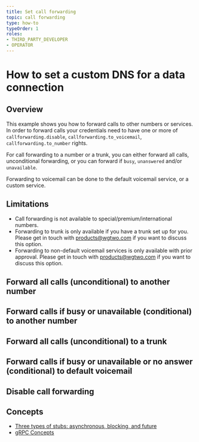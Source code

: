 ```yaml
---
title: Set call forwarding
topic: call forwarding
type: how-to
typeOrder: 1
roles:
- THIRD_PARTY_DEVELOPER
- OPERATOR
---
```


# How to set a custom DNS for a data connection

## Overview
This example shows you how to forward calls to other numbers or services. In order to forward calls
your credentials need to have one or more of `callforwarding.disable`, `callforwarding.to_voicemail`,
`callforwarding.to_number` rights.

For call forwarding to a number or a trunk, you can either forward all calls, unconditional
forwarding, or you can forward if `busy`, `unanswered` and/or `unavailable`.

Forwarding to voicemail can be done to the default voicemail service, or a custom service.

## Limitations
* Call forwarding is not available to special/premium/international numbers.
* Forwarding to trunk is only available if you have a trunk set up for you. Please get in touch with
  [products@wgtwo.com](mailto:products@wgtwo.com?subject=%5BAPI%5D%20Trunk%20Forwarding) if you want
  to discuss this option.
* Forwarding to non-default voicemail services is only available with prior approval. Please get in
  touch with [products@wgtwo.com](mailto:products@wgtwo.com?subject=%5BAPI%5D%20Voicemail)
  if you want to discuss this option.


<DemoConfigurer />

## Forward all calls (unconditional) to another number

<CodeSnippet
grpcurlOperator="https://github.com/working-group-two/docs.wgtwo.com/blob/master/examples/grpcurl/operator/forwarding/unconditional_to_number.sh"
grpcurlThirdpartydev="https://github.com/working-group-two/docs.wgtwo.com/blob/master/examples/grpcurl/thirdpartydev/forwarding/unconditional_to_number.sh"
:kotlinDeps="['data-grpc', 'utils-grpc']"
kotlinOperator="https://github.com/working-group-two/docs.wgtwo.com/blob/master/examples/kotlin/operator/forwarding/src/main/kotlin/com/wgtwo/examples/operator/forwarding/UnconditionalCallForwardingToNumber.kt"
kotlinThirdpartydev="https://github.com/working-group-two/docs.wgtwo.com/blob/master/examples/kotlin/thirdpartydev/forwarding/src/main/kotlin/com/wgtwo/examples/operator/forwarding/UnconditionalCallForwardingToNumber.kt"
/>


## Forward calls if busy or unavailable (conditional) to another number

<CodeSnippet
grpcurlOperator="https://github.com/working-group-two/docs.wgtwo.com/blob/master/examples/grpcurl/operator/forwarding/conditional_to_number.sh"
grpcurlThirdpartydev="https://github.com/working-group-two/docs.wgtwo.com/blob/master/examples/grpcurl/thirdpartydev/forwarding/conditional_to_number.sh"
:kotlinDeps="['data-grpc', 'utils-grpc']"
kotlinOperator="https://github.com/working-group-two/docs.wgtwo.com/blob/master/examples/kotlin/operator/forwarding/src/main/kotlin/com/wgtwo/examples/operator/forwarding/ConditionalCallForwardingToNumber.kt"
kotlinThirdpartydev="https://github.com/working-group-two/docs.wgtwo.com/blob/master/examples/kotlin/thirdpartydev/forwarding/src/main/kotlin/com/wgtwo/examples/operator/forwarding/ConditionalCallForwardingToNumber.kt"
/>


## Forward all calls (unconditional) to a trunk

<CodeSnippet
grpcurlOperator="https://github.com/working-group-two/docs.wgtwo.com/blob/master/examples/grpcurl/operator/forwarding/unconditional_to_trunk.sh"
grpcurlThirdpartydev="https://github.com/working-group-two/docs.wgtwo.com/blob/master/examples/grpcurl/thirdpartydev/forwarding/unconditional_to_trunk.sh"
:kotlinDeps="['data-grpc', 'utils-grpc']"
kotlinOperator="https://github.com/working-group-two/docs.wgtwo.com/blob/master/examples/kotlin/operator/forwarding/src/main/kotlin/com/wgtwo/examples/operator/forwarding/UnconditionalCallForwardingToTrunk.kt"
kotlinThirdpartydev="https://github.com/working-group-two/docs.wgtwo.com/blob/master/examples/kotlin/thirdpartydev/forwarding/src/main/kotlin/com/wgtwo/examples/operator/forwarding/UnconditionalCallForwardingToTrunk.kt"
/>


## Forward calls if busy or unavailable or no answer (conditional) to default voicemail

<CodeSnippet
grpcurlOperator="https://github.com/working-group-two/docs.wgtwo.com/blob/master/examples/grpcurl/operator/forwarding/conditional_to_voicemail.sh"
grpcurlThirdpartydev="https://github.com/working-group-two/docs.wgtwo.com/blob/master/examples/grpcurl/thirdpartydev/forwarding/conditional_to_voicemail.sh"
:kotlinDeps="['data-grpc', 'utils-grpc']"
kotlinOperator="https://github.com/working-group-two/docs.wgtwo.com/blob/master/examples/kotlin/operator/forwarding/src/main/kotlin/com/wgtwo/examples/operator/forwarding/ConditionalCallForwardingToVoicemail.kt"
kotlinThirdpartydev="https://github.com/working-group-two/docs.wgtwo.com/blob/master/examples/kotlin/thirdpartydev/forwarding/src/main/kotlin/com/wgtwo/examples/operator/forwarding/ConditionalCallForwardingToVoicemail.kt"
/>


## Disable call forwarding

<CodeSnippet
grpcurlOperator="https://github.com/working-group-two/docs.wgtwo.com/blob/master/examples/grpcurl/operator/forwarding/disable.sh"
grpcurlThirdpartydev="https://github.com/working-group-two/docs.wgtwo.com/blob/master/examples/grpcurl/thirdpartydev/forwarding/disable.sh"
:kotlinDeps="['data-grpc', 'utils-grpc']"
kotlinOperator="https://github.com/working-group-two/docs.wgtwo.com/blob/master/examples/kotlin/operator/forwarding/src/main/kotlin/com/wgtwo/examples/operator/forwarding/DisableCallForwarding.kt"
kotlinThirdpartydev="https://github.com/working-group-two/docs.wgtwo.com/blob/master/examples/kotlin/thirdpartydev/forwarding/src/main/kotlin/com/wgtwo/examples/operator/forwarding/DisableCallForwarding.kt"
/>

## Concepts
* [Three types of stubs: asynchronous, blocking, and future](https://grpc.io/docs/reference/java/generated-code/)
* [gRPC Concepts](https://grpc.io/docs/guides/concepts/)
